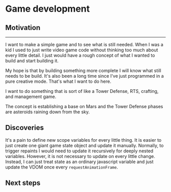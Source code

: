 # Game development

## Motivation

--------------------------------------------------------------------------------
I want to make a simple game and to see what is still needed.  When I was a kid
I used to just write video game code without thinking too much about every
little detail.  I just would have a rough concept of what I wanted to build and
start building it.

My hope is that by building something more complete I will know what still needs
to be build.  It's also been a long time since I've just programmed in a pure
creative mode.  That's what I want to do here.

I want to do something that is sort of like a Tower Defense, RTS, crafting, and
management game.

The concept is establishing a base on Mars and the Tower Defense phases are
asteroids raining down from the sky.

## Discoveries

It's a pain to define new scope variables for every little thing.  It is easier
to just create one giant game state object and update it manually.  Normally,
to trigger repaints I would need to update it recursively for deeply nested
variables.  However, it is not necessary to update on every little change.
Instead, I can just treat state as an ordinary javascript variable and just
update the VDOM once every `requestAnimationFrame`.

## Next steps


